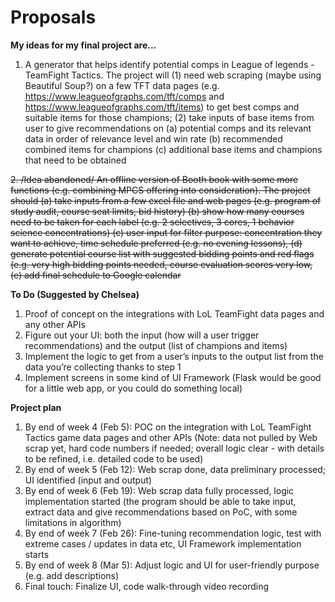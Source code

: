 # Proposals
**My ideas for my final project are...**

1. A generator that helps identify potential comps in League of legends - TeamFight Tactics. The project will (1) need web scraping (maybe using Beautiful Soup?) on a few TFT data pages (e.g. https://www.leagueofgraphs.com/tft/comps and https://www.leagueofgraphs.com/tft/items) to get best comps and suitable items for those champions; (2) take inputs of base items from user to give recommendations on (a) potential comps and its relevant data in order of relevance level and win rate (b) recommended combined items for champions (c) additional base items and champions that need to be obtained


~~2. /Idea abandoned/ An offline version of Booth book with some more functions (e.g. combining MPCS offering into consideration). The project should (a) take inputs from a few excel file and web pages (e.g. program of study audit, course seat limits, bid history) (b) show how many courses need to be taken for each label (e.g. 2 selectives, 3 cores, 1 behavior science concentrations) (c)  user input for filter purpose: concentration they want to achieve, time schedule preferred (e.g. no evening lessons), (d) generate potential course list with suggested bidding points and red flags (e.g. very high bidding points needed, course evaluation scores very low, (e) add final schedule to Google calendar~~


   **To Do (Suggested by Chelsea)**

1. Proof of concept on the integrations with LoL TeamFight data pages and any other APIs
2. Figure out your UI: both the input (how will a user trigger recommendations) and the output (list of champions and items)
3. Implement the logic to get from a user’s inputs to the output list from the data you’re collecting thanks to step 1
4. Implement screens in some kind of UI Framework (Flask would be good for a little web app, or you could do something local)

**Project plan**

1. By end of week 4 (Feb 5): POC on the integration with LoL TeamFight Tactics game data pages and other APIs (Note: data not pulled by Web scrap yet, hard code numbers if needed; overall logic clear - with details to be refined, i.e. detailed code to be used)
2. By end of week 5 (Feb 12): Web scrap done, data preliminary processed; UI identified (input and output)
3. By end of week 6 (Feb 19): Web scrap data fully processed, logic implementation started (the program should be able to take input, extract data and give recommendations based on PoC, with some limitations in algorithm)
4. By end of week 7 (Feb 26): Fine-tuning recommendation logic, test with extreme cases / updates in data etc, UI Framework implementation starts
5. By end of week 8 (Mar 5): Adjust logic and UI for user-friendly purpose (e.g. add descriptions)
6. Final touch: Finalize UI, code walk-through video recording
